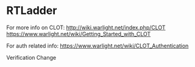 # RTLadder

For more info on CLOT:
http://wiki.warlight.net/index.php/CLOT 
https://www.warlight.net/wiki/Getting_Started_with_CLOT


For auth related info:
https://www.warlight.net/wiki/CLOT_Authentication

Verification Change


